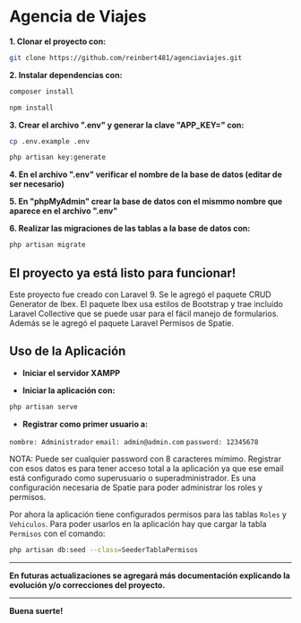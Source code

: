 # Agencia de Viajes

**1. Clonar el proyecto con:**

```bash
git clone https://github.com/reinbert481/agenciaviajes.git
```

**2. Instalar dependencias con:**

```bash
composer install
```
```bash
npm install
```

**3. Crear el archivo ".env" y generar la clave "APP_KEY=" con:**

```bash
cp .env.example .env
```
```bash
php artisan key:generate
```

**4. En el archivo ".env" verificar el nombre de la base de datos (editar de ser necesario)**

**5. En "phpMyAdmin" crear la base de datos con el mismmo nombre que aparece en el archivo ".env"**

**6. Realizar las migraciones de las tablas a la base de datos con:**

```bash
php artisan migrate
```

## El proyecto ya está listo para funcionar!

Este proyecto fue creado con Laravel 9. Se le agregó el paquete CRUD Generator de Ibex.
El paquete Ibex usa estilos de Bootstrap y trae incluído Laravel Collective que se puede
usar para el fácil manejo de formularios. Además se le agregó el paquete Laravel Permisos
de Spatie.

## Uso de la Aplicación

* **Iniciar el servidor XAMPP**

* **Iniciar la aplicación con:**

```bash
php artisan serve
```

* **Registrar como primer usuario a:**

`nombre: Administrador`
`email: admin@admin.com`
`password: 12345678`

NOTA: Puede ser cualquier password con 8 caracteres mímimo. Registrar con esos datos es para tener
acceso total a la aplicación ya que ese email está configurado como superusuario o superadministrador.
Es una configuración necesaria de Spatie para poder administrar los roles y permisos.
  
Por ahora la aplicación tiene configurados permisos para las tablas `Roles` y `Vehiculos`. Para poder usarlos
en la aplicación hay que cargar la tabla `Permisos` con el comando:

```bash
php artisan db:seed --class=SeederTablaPermisos
```
---
**En futuras actualizaciones se agregará más documentación explicando la evolución y/o correcciones del proyecto.**

---

**Buena suerte!**
